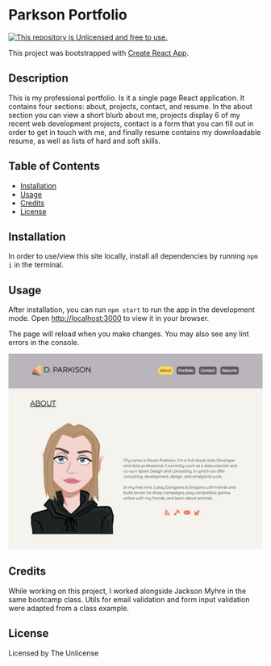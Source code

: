 # Parkson Portfolio

[![This repository is Unlicensed and free to use.](https://img.shields.io/badge/license-Unlicense-blue.svg)](http://unlicense.org/)

This project was bootstrapped with [Create React App](https://github.com/facebook/create-react-app).

## Description

This is my professional portfolio. Is it a single page React application. It contains four sections: about, projects, contact, and resume. In the about section you can view a short blurb about me, projects display 6 of my recent web development projects, contact is a form that you can fill out in order to get in touch with me, and finally resume contains my downloadable resume, as well as lists of hard and soft skills.

 
## Table of Contents
- [Installation](#installation)
- [Usage](#usage)
- [Credits](#credits)
- [License](#license)

## Installation
In order to use/view this site locally, install all dependencies by running ``` npm i ``` in the terminal. 

## Usage

After installation, you can run `npm start` to run the app in the development mode. Open [http://localhost:3000](http://localhost:3000) to view it in your browser.

The page will reload when you make changes. You may also see any lint errors in the console.

![Parkison Portfolio Screenshot](./src/images/parkison-portfolio.JPG)

## Credits
While working on this project, I worked alongside Jackson Myhre in the same bootcamp class. Utils for email validation and form input validation were adapted from a class example. 

## License
Licensed by The Unlicense
